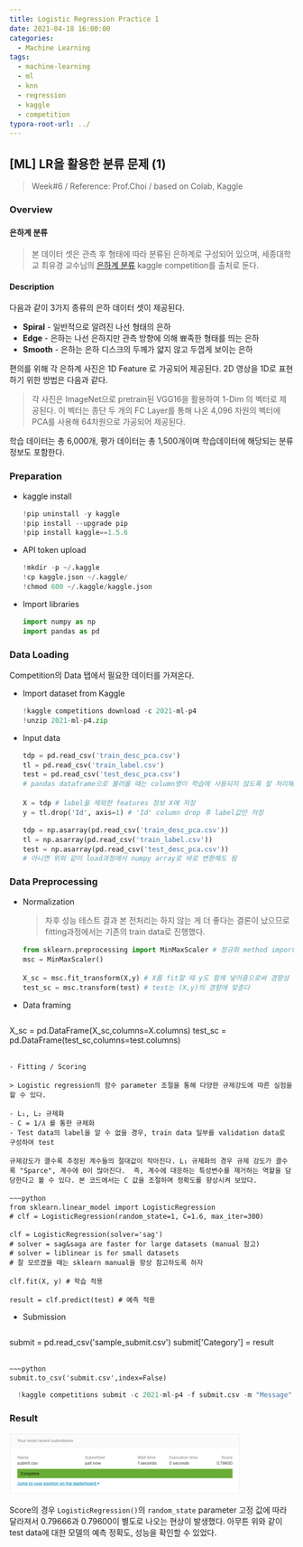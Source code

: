 ```yaml
---
title: Logistic Regression Practice 1
date: 2021-04-18 16:00:00
categories:
  - Machine Learning
tags:
  - machine-learning
  - ml
  - knn
  - regression
  - kaggle
  - competition
typora-root-url: ../
---
```




## [ML] LR을 활용한 분류 문제 (1)

> Week#6 / Reference: Prof.Choi / based on Colab, Kaggle



### Overview

#### 은하계 분류

> 본 데이터 셋은 관측 후 형태에 따라 분류된 은하계로 구성되어 있으며, 세종대학교 최유경 교수님의 [은하계 분류](https://www.kaggle.com/c/2021-ml-p4) kaggle competition를 출처로 둔다.

#### Description

다음과 같이 3가지 종류의 은하 데이터 셋이 제공된다.

- **Spiral** - 일반적으로 알려진 나선 형태의 은하
- **Edge** - 은하는 나선 은하지만 관측 방향에 의해 뾰족한 형태를 띄는 은하
- **Smooth** - 은하는 은하 디스크의 두께가 얇지 않고 두껍게 보이는 은하

편의를 위해 각 은하계 사진은 1D Feature 로 가공되어 제공된다. 2D 영상을 1D로 표현하기 위한 방법은 다음과 같다.

> 각 사진은 ImageNet으로 pretrain된 VGG16을 활용하여 1-Dim 의 벡터로 제공된다. 이 벡터는 종단 두 개의 FC Layer를 통해 나온 4,096 차원의 벡터에 PCA를 사용해 64차원으로 가공되어 제공된다.

학습 데이터는 총 6,000개, 평가 데이터는 총 1,500개이며 학습데이터에 해당되는 분류 정보도 포함한다.



### Preparation

- kaggle install

  ~~~python
  !pip uninstall -y kaggle
  !pip install --upgrade pip
  !pip install kaggle==1.5.6
  ~~~

- API token upload

  ~~~python
  !mkdir -p ~/.kaggle
  !cp kaggle.json ~/.kaggle/
  !chmod 600 ~/.kaggle/kaggle.json
  ~~~

- Import libraries

  ~~~python
  import numpy as np
  import pandas as pd
  ~~~



### Data Loading

Competition의 Data 탭에서 필요한 데이터를 가져온다.

- Import dataset from Kaggle

  ~~~python
  !kaggle competitions download -c 2021-ml-p4
  !unzip 2021-ml-p4.zip
  ~~~

- Input data

  ~~~python
  tdp = pd.read_csv('train_desc_pca.csv')
  tl = pd.read_csv('train_label.csv')
  test = pd.read_csv('test_desc_pca.csv')
  # pandas dataframe으로 불러올 때는 column명이 학습에 사용되지 않도록 잘 처리해주어야 함
  
  X = tdp # label을 제외한 features 정보 X에 저장
  y = tl.drop('Id', axis=1) # 'Id' column drop 후 label값만 저장
  ~~~

  ~~~python
  tdp = np.asarray(pd.read_csv('train_desc_pca.csv'))
  tl = np.asarray(pd.read_csv('train_label.csv'))
  test = np.asarray(pd.read_csv('test_desc_pca.csv'))
  # 아니면 위와 같이 load과정에서 numpy array로 바로 변환해도 됨
  ~~~
  
  

### Data Preprocessing

- Normalization

  > 차후 성능 테스트 결과 본 전처리는 하지 않는 게 더 좋다는 결론이 났으므로 fitting과정에서는 기존의 train data로 진행했다.
  
  ~~~python
  from sklearn.preprocessing import MinMaxScaler # 정규화 method import
  msc = MinMaxScaler()
  
  X_sc = msc.fit_transform(X,y) # X를 fit할 때 y도 함께 넣어줌으로써 경향성 조절
  test_sc = msc.transform(test) # test는 (X,y)의 경향에 맞춘다
  ~~~
  
- Data framing

  ~~~python
X_sc = pd.DataFrame(X_sc,columns=X.columns)
  test_sc = pd.DataFrame(test_sc,columns=test.columns)
  ~~~
  
- Fitting / Scoring

  > Logistic regression의 함수 parameter 조절을 통해 다양한 규제강도에 따른 실험을 할 수 있다.

  - L₁, L₂ 규제화
  - C = 1/𝜆 를 통한 규제화
  - Test data의 label을 알 수 없을 경우, train data 일부를 validation data로 구성하여 test

  규제강도가 클수록 추정된 계수들의 절대값이 작아진다. L₁ 규제화의 경우 규제 강도가 클수록 "Sparce", 계수에 0이 많아진다.  즉, 계수에 대응하는 특성변수를 제거하는 역할을 담당한다고 볼 수 있다. 본 코드에서는 C 값을 조절하며 정확도를 향상시켜 보았다.

  ~~~python
  from sklearn.linear_model import LogisticRegression
  # clf = LogisticRegression(random_state=1, C=1.6, max_iter=300)
  
  clf = LogisticRegression(solver='sag')
  # solver = sag&saga are faster for large datasets (manual 참고)
  # solver = liblinear is for small datasets
  # 잘 모르겠을 때는 sklearn manual을 항상 참고하도록 하자
  
  clf.fit(X, y) # 학습 적용
  
  result = clf.predict(test) # 예측 적용
  ~~~

- Submission

  ~~~python
submit = pd.read_csv('sample_submit.csv')
  submit['Category'] = result
  ~~~
  
~~~python
  submit.to_csv('submit.csv',index=False)
~~~

~~~python
  !kaggle competitions submit -c 2021-ml-p4 -f submit.csv -m "Message"
~~~

  




### Result

<img src="/images/post16-ml-w6-3/2.png" alt="score" style="zoom:40%;border:none" /> 

Score의 경우 `LogisticRegression()`의 `random_state` parameter 고정 값에 따라 달라져서 0.79666과 0.79600이 별도로 나오는 현상이 발생했다. 아무튼 위와 같이 test data에 대한 모델의 예측 정확도, 성능을 확인할 수 있었다.